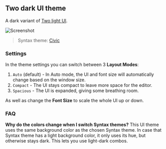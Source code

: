 ## Two dark UI theme

A dark variant of [Two light UI][1].

![Screenshot](https://cloud.githubusercontent.com/assets/7543552/19113836/1708d146-8b14-11e6-94c8-11dee2b2cbac.png)

> Syntax theme: [Civic][2]

### Settings

In the theme settings you can switch between 3 __Layout Modes__:

1. `Auto` (default) - In Auto mode, the UI and font size will automatically change based on the window size.
2. `Compact` - The UI stays compact to leave more space for the editor.
3. `Spacious` - The UI is expanded, giving some breathing room.

As well as change the __Font Size__ to scale the whole UI up or down.

### FAQ

__Why do the colors change when I switch Syntax themes?__
This UI theme uses the same background color as the chosen Syntax theme. In case that Syntax theme has a light background color, it only uses its hue, but otherwise stays dark. This lets you use light-dark combos.

[1]: https://github.com/emlai/two-light-ui
[2]: https://github.com/emlai/civic-syntax
